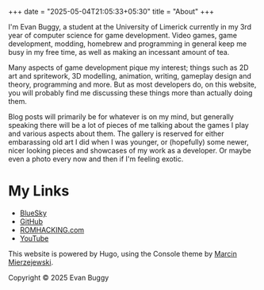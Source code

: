 +++
date = "2025-05-04T21:05:33+05:30"
title = "About"
+++

I'm Evan Buggy, a student at the University of Limerick currently in my 3rd year of computer science for game development. Video games, game development, modding, homebrew and programming in general keep me busy in my free time, as well as making an incessant amount of tea.

Many aspects of game development pique my interest; things such as 2D art and spritework, 3D modelling, animation, writing, gameplay design and theory, programming and more. But as most developers do, on this website, you will probably find me discussing these things more than actually doing them.

Blog posts will primarily be for whatever is on my mind, but generally speaking there will be a lot of pieces of me talking about the games I play and various aspects about them. The gallery is reserved for either embarassing old art I did when I was younger, or (hopefully) some newer, nicer looking pieces and showcases of my work as a developer. Or maybe even a photo every now and then if I'm feeling exotic.

# My Links

- [BlueSky](https://bsky.app/profile/buggy.cafe)
- [GitHub](https://github.com/evanbuggy)
- [ROMHACKING.com](https://romhacking.com/user/Buggy)
- [YouTube](https://www.youtube.com/Buggy_Evan)

This website is powered by Hugo, using the Console theme by [Marcin Mierzejewski](https://mrmierzejewski.com/).

Copyright © 2025 Evan Buggy